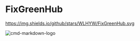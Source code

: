 # FixGreenHub
https://img.shields.io/github/stars/WLHYW/FixGreenHub.svg

![cmd-markdown-logo](https://img.shields.io/github/stars/WLHYW/FixGreenHub.svg)
